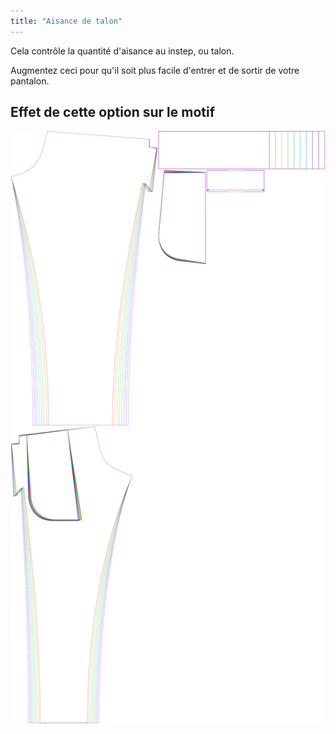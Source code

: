 ```yaml
---
title: "Aisance de talon"
---
```


Cela contrôle la quantité d'aisance au instep, ou talon.

Augmentez ceci pour qu'il soit plus facile d'entrer et de sortir de votre pantalon.

## Effet de cette option sur le motif

![Cette image montre l'effet de cette option en superposant plusieurs variantes qui ont une valeur différente pour cette option](paco_heelease_sample.svg "Effet de cette option sur le motif")
